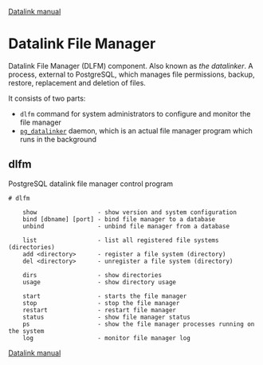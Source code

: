 [Datalink manual](README.md)

Datalink File Manager
=====================

Datalink File Manager (DLFM) component. Also known as *the datalinker*.
A process, external to PostgreSQL, which manages file permissions, backup, restore, replacement and deletion of files.

It consists of two parts:
- `dlfm` command for system administrators to configure and monitor the file manager
- [`pg_datalinker`](pg_datalinker.md) daemon, which is an actual file manager program which runs in the background


dlfm
-----

PostgreSQL datalink file manager control program

    # dlfm 

        show                 - show version and system configuration
        bind [dbname] [port] - bind file manager to a database
        unbind               - unbind file manager from a database

        list                 - list all registered file systems (directories)
        add <directory>      - register a file system (directory)
        del <directory>      - unregister a file system (directory)

        dirs                 - show directories
        usage                - show directory usage

        start                - starts the file manager
        stop                 - stop the file manager
        restart              - restart file manager
        status               - show file manager status
        ps                   - show the file manager processes running on the system
        log                  - monitor file manager log


[Datalink manual](README.md)
